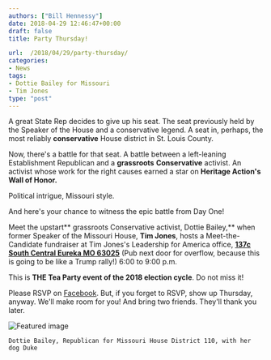 ```yaml
---
authors: ["Bill Hennessy"]
date: 2018-04-29 12:46:47+00:00
draft: false
title: Party Thursday!

url:  /2018/04/29/party-thursday/
categories:
- News
tags:
- Dottie Bailey for Missouri
- Tim Jones
type: "post"
---
```





A great State Rep decides to give up his seat. The seat previously held by the Speaker of the House and a conservative legend. A seat in, perhaps, the most reliably **conservative** House district in St. Louis County.







Now, there's a battle for that seat. A battle between a left-leaning Establishment Republican and a **grassroots** **Conservative** activist. An activist whose work for the right causes earned a star on **Heritage Action's Wall of Honor.**







Political intrigue, Missouri style.







And here's your chance to witness the epic battle from Day One!







Meet the upstart** grassroots Conservative activist, Dottie Bailey,** when former Speaker of the Missouri House, **Tim Jones**, hosts a Meet-the-Candidate fundraiser at Tim Jones's Leadership for America office, **[137c South Central Eureka MO 63025](https://duckduckgo.com/?q=137c+South+Central+Eureka+MO+63025&t=canonical&ia=maps&iaxm=maps)** (Pub next door for overflow, because this is going to be like a Trump rally!) 6:00 to 9:00 p.m.







This is **THE Tea Party event of the 2018 election cycle**. Do not miss it!







Please RSVP on [Facebook](https://www.facebook.com/events/199456934172804/). But, if you forget to RSVP, show up Thursday, anyway. We'll make room for you! And bring two friends. They'll thank you later.





![Featured image](https://hennessysview.com/wp-content/uploads/2018/04/dottie.jpg)

    Dottie Bailey, Republican for Missouri House District 110, with her dog Duke








